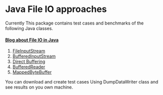# Java File IO approaches
Currently This package contains test cases and benchmarks of the following Java classes.  
#### [Blog about File IO in Java](http://sherxon.com/blog/fastest-io-in-java)  

1) [FileInputStream](https://github.com/sherxon/AlgoDS/blob/master/src/oi/UsingInputStream.java)   
2) [BufferedInputStream](https://github.com/sherxon/AlgoDS/blob/master/src/oi/UsingBufferedStreams.java)   
3) [Direct Buffering](https://github.com/sherxon/AlgoDS/blob/master/src/oi/UsingDirectBuffering.java)   
4) [BufferedReader](https://github.com/sherxon/AlgoDS/blob/master/src/oi/UsingBufferedReader.java)   
5) [MappedByteBuffer](https://github.com/sherxon/AlgoDS/blob/master/src/oi/UsingMemoryMappedFile.java)  

You can download and create test cases Using DumpDataWriter class and see results on you own machine. 


